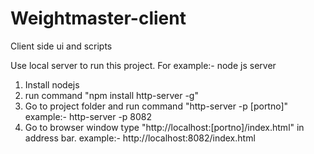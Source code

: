 # Weightmaster-client
Client side ui and scripts

Use local server to run this project. 
For example:- node js server  
1. Install nodejs
2. run command "npm install http-server -g" 
3. Go to project folder and run command "http-server -p [portno]" 
    example:-    http-server -p 8082
4. Go to browser window type "http://localhost:[portno]/index.html" in address bar.
    example:- http://localhost:8082/index.html

